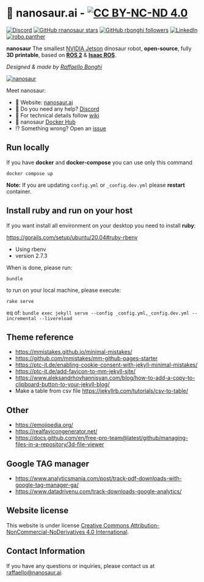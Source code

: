# :sauropod: nanosaur.ai - [![CC BY-NC-ND 4.0][cc-by-nc-nd-image]][cc-by-nc-nd]
<!-- INTRO START -->
[![Discord](https://img.shields.io/discord/797461428646707211?style=social&logo=discord&label=Discord)](https://discord.gg/rCHgeUpUj9) [![GitHub rnanosaur stars](https://img.shields.io/github/stars/rnanosaur?style=social)](https://github.com/rnanosaur) [![GitHub rbonghi followers](https://img.shields.io/github/followers/rbonghi?label=rbonghi)](https://github.com/rbonghi) [![LinkedIn](https://img.shields.io/badge/LinkedIn:-raffaello--bonghi-0077B5?style=social)](https://www.linkedin.com/in/raffaello-bonghi) [![robo.panther](https://img.shields.io/badge/Follow:-robo.panther-E4405F?style=social&logo=instagram)](https://www.instagram.com/robo.panther)

**nanosaur** The smallest [NVIDIA Jetson](https://developer.nvidia.com/buy-jetson) dinosaur robot, **open-source**, fully **3D printable**, based on [**ROS 2**](https://www.ros.org/) & [**Isaac ROS**](https://developer.nvidia.com/isaac-ros-gems).

*Designed & made by [Raffaello Bonghi](https://rnext.it)*

[![nanosaur](https://nanosaur.ai/assets/images/banner.jpg)](https://nanosaur.ai)

Meet nanosaur:

* 🦕 Website: [nanosaur.ai](https://nanosaur.ai)
* 🦄 Do you need any help? [Discord](https://discord.gg/rCHgeUpUj9)
* 🧰 For technical details follow [wiki](https://github.com/rnanosaur/nanosaur/wiki)
* 🐳 nanosaur [Docker Hub](https://hub.docker.com/u/nanosaur)
* ⁉️ Something wrong? Open an [issue](https://github.com/rnanosaur/nanosaur/issues)
<!-- INTRO END -->
## Run locally

If you have **docker** and **docker-compose** you can use only this command

```console
docker compose up
```

**Note:** If you are updating `config.yml` or `_config.dev.yml` please **restart** container.

## Install ruby and run on your host

If you want install all environment on your desktop you need to install **ruby**:

<https://gorails.com/setup/ubuntu/20.04#ruby-rbenv>

* Using rbenv
* version 2.7.3

When is done, please run:

```console
bundle
```

to run on your local machine, please execute:

```console
rake serve
```

eq of: `bundle exec jekyll serve --config _config.yml,_config.dev.yml --incremental --livereload`

## Theme reference

* https://mmistakes.github.io/minimal-mistakes/
* https://github.com/mmistakes/mm-github-pages-starter
* https://ptc-it.de/enabling-cookie-consent-with-jekyll-minimal-mistakes/
* https://ptc-it.de/add-favicon-to-mm-jekyll-site/
* https://www.aleksandrhovhannisyan.com/blog/how-to-add-a-copy-to-clipboard-button-to-your-jekyll-blog/
* Make a table from csv file https://jekyllrb.com/tutorials/csv-to-table/

## Other

* https://emojipedia.org/
* https://realfavicongenerator.net/
* https://docs.github.com/en/free-pro-team@latest/github/managing-files-in-a-repository/3d-file-viewer

## Google TAG manager

* https://www.analyticsmania.com/post/track-pdf-downloads-with-google-tag-manager-ga/
* https://www.datadrivenu.com/track-downloads-google-analytics/

## Website license

This website is under license [Creative Commons Attribution-NonCommercial-NoDerivatives 4.0 International][cc-by-nc-nd].
<!-- LICENSE START -->
<!-- LICENSE END -->
<!-- CREDITS START -->
## Contact Information

If you have any questions or inquiries, please contact us at [raffaello@nanosaur.ai](mailto:raffaello@nanosaur.ai).
<!-- CREDITS END -->
[cc-by-nc-nd]: https://creativecommons.org/licenses/by-nc-nd/4.0/
[cc-by-nc-nd-image]: https://i.creativecommons.org/l/by-nc-nd/4.0/80x15.png